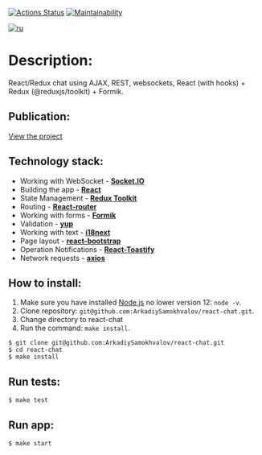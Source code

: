 [![Actions Status](https://github.com/ArkadiySamokhvalov/react-chat/actions/workflows/nodeci.yml/badge.svg)](https://github.com/ArkadiySamokhvalov/react-chat/actions)
[![Maintainability](https://api.codeclimate.com/v1/badges/dfa4aae841075724b5aa/maintainability)](https://codeclimate.com/github/ArkadiySamokhvalov/react-chat/maintainability)

[![ru](https://img.shields.io/badge/lang-ru-blue.svg)](https://github.com/ArkadiySamokhvalov/react-chat/blob/main/README.md)

# Description: 
React/Redux chat using AJAX, REST, websockets, React (with hooks) + Redux (@reduxjs/toolkit) + Formik.

## Publication:
[View the project](https://react-chat-pet-project.herokuapp.com/)

## Technology stack:
- Working with WebSocket - **[Socket.IO](https://socket.io/)**
- Building the app - **[React](https://reactjs.org/)**
- State Management - **[Redux Toolkit](https://redux-toolkit.js.org/)**
- Routing - **[React-router](https://reactrouter.com/en/v6.3.0)**
- Working with forms - **[Formik](https://formik.org/)**
- Validation - **[yup](https://github.com/jquence/yup)**
- Working with text - **[i18next](https://www.i18next.com)**
- Page layout - **[react-bootstrap](https://react-bootstrap.github.io/)**
- Operation Notifications - **[React-Toastify](https://github.com/fkhadra/react-toastify#readme)**
- Network requests - **[axios](https://github.com/axios/axios)**

## How to install:
1. Make sure you have installed [Node.js](https://nodejs.org/en/) no lower version 12: ```node -v```.
2. Clone repository: ```git@github.com:ArkadiySamokhvalov/react-chat.git```.
3. Change directory to react-chat
4. Run the command: ```make install```.

```shell
$ git clone git@github.com:ArkadiySamokhvalov/react-chat.git
$ cd react-chat
$ make install
```

## Run tests:
```shell
$ make test
```

## Run app: 
```shell
$ make start
```
